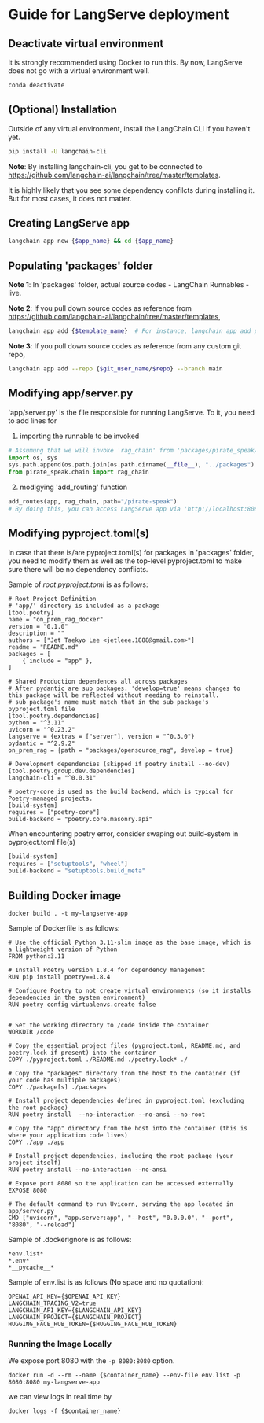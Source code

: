 # Guide for LangServe deployment

## Deactivate virtual environment
It is strongly recommended using Docker to run this. By now, LangServe does not go with a virtual environment well.
```bash
conda deactivate
```

## (Optional) Installation
Outside of any virtual environment, install the LangChain CLI if you haven't yet.

```bash
pip install -U langchain-cli
```

**Note**: By installing langchain-cli, you get to be connected to https://github.com/langchain-ai/langchain/tree/master/templates. 

It is highly likely that you see some dependency confilcts during installing it. But for most cases, it does not matter. 

## Creating LangServe app
```bash
langchain app new {$app_name} && cd {$app_name}
```

## Populating 'packages' folder 
**Note 1**: In 'packages' folder, actual source codes - LangChain Runnables - live.

**Note 2**: If you pull down source codes as reference from https://github.com/langchain-ai/langchain/tree/master/templates, 
```bash
langchain app add {$template_name}  # For instance, langchain app add pirate-speak
```

**Note 3**: If you pull down source codes as reference from any custom git repo,
```bash
langchain app add --repo {$git_user_name/$repo} --branch main  
```

## Modifying app/server.py
'app/server.py' is the file responsible for running LangServe. To it, you need to add lines for

1. importing the runnable to be invoked
```python
# Assumung that we will invoke 'rag_chain' from 'packages/pirate_speak/chain.py'
import os, sys
sys.path.append(os.path.join(os.path.dirname(__file__), "../packages")   )
from pirate_speak.chain import rag_chain
```
2. modigying 'add_routing' function
```python
add_routes(app, rag_chain, path="/pirate-speak")
# By doing this, you can access LangServe app via 'http://localhost:8080/pirate-speak/playground'
```

## Modifying pyproject.toml(s)
In case that there is/are pyproject.toml(s) for packages in 'packages' folder, you need to modify them as well as the top-level pyproject.toml to make sure there will be no dependency conflicts.

Sample of *root pyproject.toml* is as follows:
```shell
# Root Project Definition
# 'app/' directory is included as a package
[tool.poetry]
name = "on_prem_rag_docker"
version = "0.1.0"
description = ""
authors = ["Jet Taekyo Lee <jetleee.1888@gmail.com>"]
readme = "README.md"
packages = [
    { include = "app" },
]

# Shared Production dependences all across packages
# After pydantic are sub packages. 'develop=true' means changes to this package will be reflected without needing to reinstall.
# sub package's name must match that in the sub package's pyproject.toml file
[tool.poetry.dependencies]
python = "^3.11"
uvicorn = "^0.23.2"
langserve = {extras = ["server"], version = "^0.3.0"}
pydantic = "^2.9.2"
on_prem_rag = {path = "packages/opensource_rag", develop = true}

# Development dependencies (skipped if poetry install --no-dev)
[tool.poetry.group.dev.dependencies]
langchain-cli = "^0.0.31"

# poetry-core is used as the build backend, which is typical for Poetry-managed projects.
[build-system]
requires = ["poetry-core"]
build-backend = "poetry.core.masonry.api"
```

When encountering poetry error, consider swaping out build-system in pyproject.toml file(s)
```python
[build-system]
requires = ["setuptools", "wheel"]
build-backend = "setuptools.build_meta"
``` 

## Building Docker image
```shell
docker build . -t my-langserve-app
```

Sample of Dockerfile is as follows:
```shell
# Use the official Python 3.11-slim image as the base image, which is a lightweight version of Python
FROM python:3.11

# Install Poetry version 1.8.4 for dependency management
RUN pip install poetry==1.8.4

# Configure Poetry to not create virtual environments (so it installs dependencies in the system environment)
RUN poetry config virtualenvs.create false


# Set the working directory to /code inside the container
WORKDIR /code

# Copy the essential project files (pyproject.toml, README.md, and poetry.lock if present) into the container
COPY ./pyproject.toml ./README.md ./poetry.lock* ./

# Copy the "packages" directory from the host to the container (if your code has multiple packages)
COPY ./package[s] ./packages

# Install project dependencies defined in pyproject.toml (excluding the root package)
RUN poetry install  --no-interaction --no-ansi --no-root

# Copy the "app" directory from the host into the container (this is where your application code lives)
COPY ./app ./app

# Install project dependencies, including the root package (your project itself)
RUN poetry install --no-interaction --no-ansi

# Expose port 8080 so the application can be accessed externally
EXPOSE 8080

# The default command to run Uvicorn, serving the app located in app/server.py
CMD ["uvicorn", "app.server:app", "--host", "0.0.0.0", "--port", "8080", "--reload"]
```

Sample of .dockerignore is as follows:
```shell
*env.list*
*.env*
*__pycache__*
```

Sample of env.list is as follows (No space and no quotation):
```shell
OPENAI_API_KEY={$OPENAI_API_KEY}
LANGCHAIN_TRACING_V2=true
LANGCHAIN_API_KEY={$LANGCHAIN_API_KEY}
LANGCHAIN_PROJECT={$LANGCHAIN_PROJECT}
HUGGING_FACE_HUB_TOKEN={$HUGGING_FACE_HUB_TOKEN}
```

### Running the Image Locally

We expose port 8080 with the `-p 8080:8080` option.

```shell
docker run -d --rm --name {$container_name} --env-file env.list -p 8080:8080 my-langserve-app
```

we can view logs in real time by
```shell
docker logs -f {$container_name}
```
